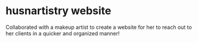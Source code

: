 # husnartistry website

Collaborated with a makeup artist to create a website for her to reach out to her clients in a quicker and organized manner!

